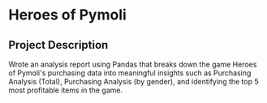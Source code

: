 # Heroes of Pymoli

## Project Description

Wrote an analysis report using Pandas that breaks down the game Heroes of Pymoli's purchasing data into meaningful insights such as Purchasing Analysis (Total), Purchasing Analysis (by gender), and identifying the top 5 most profitable items in the game. 
